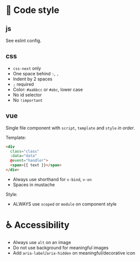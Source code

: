 # 👕 Code style

## js

See eslint config.

## css

* `css-next` only
* One space behind `:`, `,`
* Indent by 2 spaces
* `;` required
* Color: `#aabbcc` or `#abc`, lower case
* No id selector
* No `!important`

## vue

Single file component with `script`, `template` and `style` *in order*.

Template:

```html
<div
  class="class"
  :data="data"
  @event="handler">
  <span>{{ text }}</span>
</div>
```

* Always use shorthand for `v-bind`, `v-on`
* Spaces in mustache

Style:

* ALWAYS use `scoped` or `module` on component style

# ♿️ Accessibility

* Always use `alt` on an image
* Do not use background for meaningful images
* Add `aria-label`/`aria-hidden` on meaningful/decorative icon
